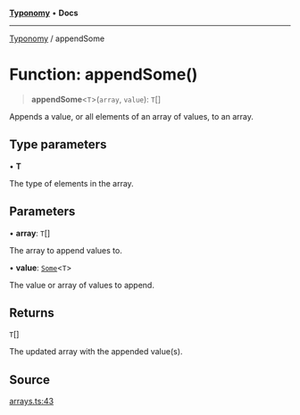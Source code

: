 [**Typonomy**](../README.md) • **Docs**

***

[Typonomy](../globals.md) / appendSome

# Function: appendSome()

> **appendSome**\<`T`\>(`array`, `value`): `T`[]

Appends a value, or all elements of an array of values, to an array.

## Type parameters

• **T**

The type of elements in the array.

## Parameters

• **array**: `T`[]

The array to append values to.

• **value**: [`Some`](../type-aliases/Some.md)\<`T`\>

The value or array of values to append.

## Returns

`T`[]

The updated array with the appended value(s).

## Source

[arrays.ts:43](https://github.com/softcraft-development/typonomy/blob/6cd020f80278694e706a0b517cce1e3ecb0a4458/src/arrays.ts#L43)
